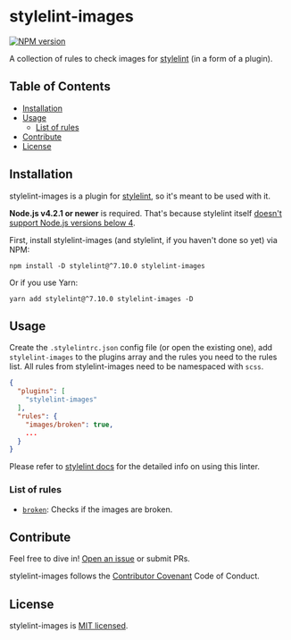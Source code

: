 # stylelint-images

[![NPM version](https://img.shields.io/npm/v/stylelint-images.svg)](https://www.npmjs.com/package/stylelint-images)

A collection of rules to check images for [stylelint](https://github.com/stylelint/stylelint) (in a form of a plugin).

## Table of Contents

- [Installation](#installation)
- [Usage](#usage)
  - [List of rules](#list-of-rules)
- [Contribute](#contribute)
- [License](#license)

## Installation

stylelint-images is a plugin for [stylelint](http://stylelint.io/user-guide/), so it's meant to be used with it.

**Node.js v4.2.1 or newer** is required. That's because stylelint itself [doesn't support Node.js versions below 4](https://github.com/stylelint/stylelint/blob/43b18fe4c56e9f177644b50354fb8efe9fb34a84/package.json#L36).

First, install stylelint-images (and stylelint, if you haven't done so yet) via NPM:

```
npm install -D stylelint@^7.10.0 stylelint-images
```

Or if you use Yarn:

```
yarn add stylelint@^7.10.0 stylelint-images -D
```

## Usage

Create the `.stylelintrc.json` config file (or open the existing one), add `stylelint-images` to the plugins array and the rules you need to the rules list. All rules from stylelint-images need to be namespaced with `scss`.

```json
{
  "plugins": [
    "stylelint-images"
  ],
  "rules": {
    "images/broken": true,
    ...
  }
}
```

Please refer to [stylelint docs](http://stylelint.io/user-guide/) for the detailed info on using this linter.

### List of rules

- [`broken`](./src/rules/broken/README.md): Checks if the images are broken.

## Contribute

Feel free to dive in! [Open an issue](https://github.com/ramasilveyra/stylelint-images/issues/new) or submit PRs.

stylelint-images follows the [Contributor Covenant](https://contributor-covenant.org/version/1/4/) Code of Conduct.

## License

stylelint-images is [MIT licensed](./LICENSE.md).
